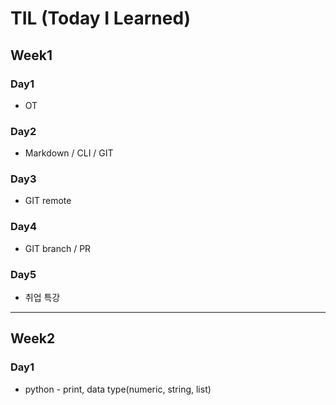 # TIL (Today I Learned)

## Week1

### Day1
-   OT

### Day2
-   Markdown / CLI / GIT

### Day3
-   GIT remote

### Day4
-   GIT branch / PR

### Day5
-   취업 특강

---

## Week2

### Day1
-   python - print, data type(numeric, string, list)
